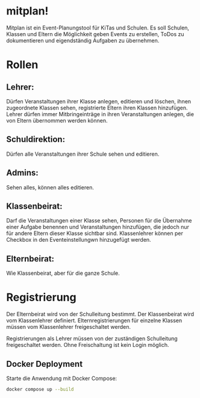 # mitplan!
Mitplan ist ein Event-Planungstool für KiTas und Schulen. Es soll Schulen, Klassen und Eltern die Möglichkeit geben Events zu erstellen, ToDos zu dokumentieren und eigendständig Aufgaben zu übernehmen.

# Rollen
## Lehrer:
Dürfen Veranstaltungen ihrer Klasse anlegen, editieren und löschen, ihnen zugeordnete Klassen sehen, registrierte Eltern ihren Klassen hinzufügen. Lehrer dürfen immer Mitbringeinträge in ihren Veranstaltungen anlegen, die von Eltern übernommen werden können.

## Schuldirektion:
Dürfen alle Veranstaltungen ihrer Schule sehen und editieren.

## Admins:
Sehen alles, können alles editieren.

## Klassenbeirat:
Darf die Veranstaltungen einer Klasse sehen, Personen für die Übernahme einer Aufgabe benennen und Veranstaltungen hinzufügen, die jedoch nur für andere Eltern dieser Klasse sichtbar sind. Klassenlehrer können per Checkbox in den Eventeinstellungwn hinzugefügt werden.

## Elternbeirat:
Wie Klassenbeirat, aber für die ganze Schule.

# Registrierung
Der Elternbeirat wird von der Schulleitung bestimmt.
Der Klassenbeirat wird vom Klassenlehrer definiert.
Elternregistrierungen für einzelne Klassen müssen vom Klassenlehrer freigeschaltet werden.

Registrierungen als Lehrer müssen von der zuständigen Schulleitung freigeschaltet werden.
Ohne Freischaltung ist kein Login möglich.

## Docker Deployment
Starte die Anwendung mit Docker Compose:

```bash
docker compose up --build
```
